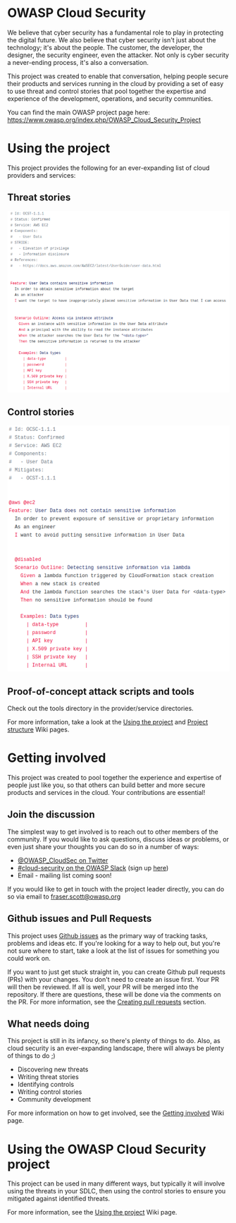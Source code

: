 # OWASP Cloud Security

We believe that cyber security has a fundamental role to play in protecting the digital future. We also believe that cyber security isn't just about the technology; it's about the people. The customer, the developer, the designer, the security engineer, even the attacker. Not only is cyber security a never-ending process, it's also a conversation.

This project was created to enable that conversation, helping people secure their products and services running in the cloud by providing a set of easy to use threat and control stories that pool together the expertise and experience of the development, operations, and security communities.

You can find the main OWASP project page here: https://www.owasp.org/index.php/OWASP_Cloud_Security_Project

# Using the project

This project provides the following for an ever-expanding list of cloud providers and services:

## Threat stories

![threat stories](/images/threat_story.png)

## Control stories

![control stories](/images/control_story.png)

## Proof-of-concept attack scripts and tools

Check out the tools directory in the provider/service directories.

For more information, take a look at the [Using the project](https://github.com/owasp-cloud-security/owasp-cloud-security/wiki/Using-the-project) and [Project structure](https://github.com/owasp-cloud-security/owasp-cloud-security/wiki/Project-structure) Wiki pages.

# Getting involved

This project was created to pool together the experience and expertise of people just like you, so that others can build better and more secure products and services in the cloud. Your contributions are essential!

## Join the discussion

The simplest way to get involved is to reach out to other members of the community. If you would like to ask questions, discuss ideas or problems, or even just share your thoughts you can do so in a number of ways:

* [@OWASP_CloudSec on Twitter](https://twitter.com/OWASP_CloudSec)
* [#cloud-security on the OWASP Slack](https://owasp.slack.com/messages/C7FRASYET/) (sign up [here](https://owasp.herokuapp.com/))
* Email - mailing list coming soon!

If you would like to get in touch with the project leader directly, you can do so via email to fraser.scott@owasp.org

## Github issues and Pull Requests

This project uses [Github issues](https://github.com/owasp-cloud-security/owasp-cloud-security/wiki/Working-with-Github-issues) as the primary way of tracking tasks, problems and ideas etc. If you're looking for a way to help out, but you're not sure where to start, take a look at the list of issues for something you could work on.

If you want to just get stuck straight in, you can create Github pull requests (PRs) with your changes. You don't need to create an issue first. Your PR will then be reviewed. If all is well, your PR will be merged into the repository. If there are questions, these will be done via the comments on the PR. For more information, see the [Creating pull requests](https://github.com/owasp-cloud-security/owasp-cloud-security/wiki/Creating-pull-requests) section.

## What needs doing

This project is still in its infancy, so there's plenty of things to do. Also, as cloud security is an ever-expanding landscape, there will always be plenty of things to do ;)

* Discovering new threats
* Writing threat stories
* Identifying controls
* Writing control stories
* Community development

For more information on how to get involved, see the [Getting involved](https://github.com/owasp-cloud-security/owasp-cloud-security/wiki/Getting-involved) Wiki page.

# Using the OWASP Cloud Security project

This project can be used in many different ways, but typically it will involve using the threats in your SDLC, then using the control stories to ensure you mitigated against identified threats.

For more information, see the [Using the project](https://github.com/owasp-cloud-security/owasp-cloud-security/wiki/Using-the-project) Wiki page.
